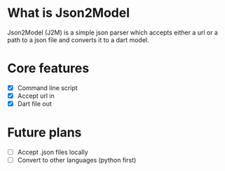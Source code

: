 # What is Json2Model
Json2Model (J2M) is a simple json parser which accepts either a url or a path to a json file and converts it to a dart model.

# Core features
* [X] Command line script
* [X] Accept url in
* [X] Dart file out 

# Future plans
* [ ] Accept .json files locally
* [ ] Convert to other languages (python first)